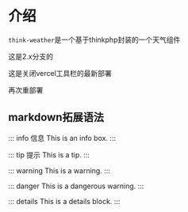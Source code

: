 


# 介绍


`think-weather`是一个基于thinkphp封装的一个天气组件


这是2.x分支的


这是关闭vercel工具栏的最新部署

再次重部署


## markdown拓展语法

::: info 信息
This is an info box.
:::

::: tip 提示
This is a tip.
:::

::: warning
This is a warning.
:::

::: danger
This is a dangerous warning.
:::

::: details
This is a details block.
:::

